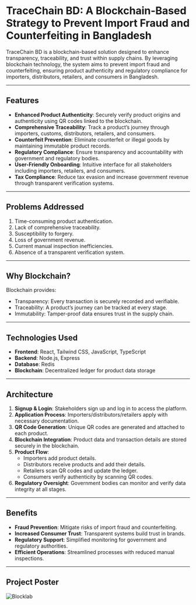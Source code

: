 # TraceChain BD: A Blockchain-Based Strategy to Prevent Import Fraud and Counterfeiting in Bangladesh

TraceChain BD is a blockchain-based solution designed to enhance transparency, traceability, and trust within supply chains. By leveraging blockchain technology, the system aims to prevent import fraud and counterfeiting, ensuring product authenticity and regulatory compliance for importers, distributors, retailers, and consumers in Bangladesh.

---

## Features

- **Enhanced Product Authenticity**: Securely verify product origins and authenticity using QR codes linked to the blockchain.
- **Comprehensive Traceability**: Track a product’s journey through importers, customs, distributors, retailers, and consumers.
- **Counterfeit Prevention**: Eliminate counterfeit or illegal goods by maintaining immutable product records.
- **Regulatory Compliance**: Ensure transparency and accountability with government and regulatory bodies.
- **User-Friendly Onboarding**: Intuitive interface for all stakeholders including importers, retailers, and consumers.
- **Tax Compliance**: Reduce tax evasion and increase government revenue through transparent verification systems.

---

## Problems Addressed

1. Time-consuming product authentication.
2. Lack of comprehensive traceability.
3. Susceptibility to forgery.
4. Loss of government revenue.
5. Current manual inspection inefficiencies.
6. Absence of a transparent verification system.

---

## Why Blockchain?
Blockchain provides:
- Transparency: Every transaction is securely recorded and verifiable.
- Traceability: A product’s journey can be tracked at every stage.
- Immutability: Tamper-proof data ensures trust in the supply chain.

---

## Technologies Used

- **Frontend**: React, Tailwind CSS, JavaScript, TypeScript
- **Backend**: Node.js, Express
- **Database**: Redis
- **Blockchain**: Decentralized ledger for product data storage

---

## Architecture

1. **Signup & Login**: Stakeholders sign up and log in to access the platform.
2. **Application Process**: Importers/distributors/retailers apply with necessary documentation.
3. **QR Code Generation**: Unique QR codes are generated and attached to each product.
4. **Blockchain Integration**: Product data and transaction details are stored securely in the blockchain.
5. **Product Flow**:
    - Importers add product details.
    - Distributors receive products and add their details.
    - Retailers scan QR codes and update the ledger.
    - Consumers verify authenticity by scanning QR codes.
6. **Regulatory Oversight**: Government bodies can monitor and verify data integrity at all stages.

---

## Benefits

- **Fraud Prevention**: Mitigate risks of import fraud and counterfeiting.
- **Increased Consumer Trust**: Transparent systems build trust in brands.
- **Regulatory Support**: Simplified monitoring for government and regulatory authorities.
- **Efficient Operations**: Streamlined processes with reduced manual inspections.

---

## Project Poster
![Blocklab](https://github.com/user-attachments/assets/ba1ca27c-0697-4c7a-8d2f-024a1f5352b7)
